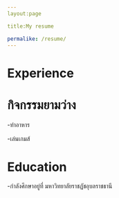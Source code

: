 ```yaml
---
layout:page

title:My resume

permalike: /resume/
---
```


# Experience

# กิจกรรมยามว่าง
-ทำอาหาร

-เล่นเกมส์


# Education

-กำลังศึกษาอยู่ที่ มหาวิทยาลัยราชฏัชอุบลราชธานี

